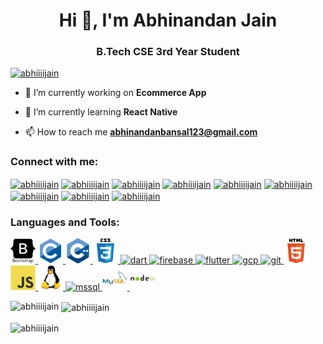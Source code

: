 <h1 align="center">Hi 👋, I'm Abhinandan Jain</h1>
<h3 align="center">B.Tech CSE 3rd Year Student </h3>

<p align="left"> <a href="https://github.com/ryo-ma/github-profile-trophy"><img src="https://github-profile-trophy.vercel.app/?username=abhiiiijain" alt="abhiiiijain" /></a> </p>

- 🔭 I’m currently working on **Ecommerce App**

- 🌱 I’m currently learning **React Native**

- 📫 How to reach me **abhinandanbansal123@gmail.com**

<h3 align="left">Connect with me:</h3>
<p align="left">
<a href="https://linkedin.com/in/abhiiiijain" target="blank"><img align="center" src="https://raw.githubusercontent.com/rahuldkjain/github-profile-readme-generator/master/src/images/icons/Social/linked-in-alt.svg" alt="abhiiiijain" height="30" width="40" /></a>
<a href="https://instagram.com/abhiiiijain" target="blank"><img align="center" src="https://raw.githubusercontent.com/rahuldkjain/github-profile-readme-generator/master/src/images/icons/Social/instagram.svg" alt="abhiiiijain" height="30" width="40" /></a>
<a href="https://www.codechef.com/users/abhiiiijain" target="blank"><img align="center" src="https://cdn.jsdelivr.net/npm/simple-icons@3.1.0/icons/codechef.svg" alt="abhiiiijain" height="30" width="40" /></a>
<a href="https://www.hackerrank.com/abhiiiijain" target="blank"><img align="center" src="https://raw.githubusercontent.com/rahuldkjain/github-profile-readme-generator/master/src/images/icons/Social/hackerrank.svg" alt="abhiiiijain" height="30" width="40" /></a>
<a href="https://codeforces.com/profile/abhiiiijain" target="blank"><img align="center" src="https://cdn.jsdelivr.net/npm/simple-icons@3.0.1/icons/codeforces.svg" alt="abhiiiijain" height="30" width="40" /></a>
<a href="https://www.leetcode.com/abhiiiijain" target="blank"><img align="center" src="https://raw.githubusercontent.com/rahuldkjain/github-profile-readme-generator/master/src/images/icons/Social/leet-code.svg" alt="abhiiiijain" height="30" width="40" /></a>
<a href="https://www.hackerearth.com/abhiiiijain" target="blank"><img align="center" src="https://raw.githubusercontent.com/rahuldkjain/github-profile-readme-generator/master/src/images/icons/Social/hackerearth.svg" alt="abhiiiijain" height="30" width="40" /></a>
<a href="https://auth.geeksforgeeks.org/user/abhiiiijain" target="blank"><img align="center" src="https://raw.githubusercontent.com/rahuldkjain/github-profile-readme-generator/master/src/images/icons/Social/geeks-for-geeks.svg" alt="abhiiiijain" height="30" width="40" /></a>
<a href="https://discord.gg/abhiiiijain" target="blank"><img align="center" src="https://raw.githubusercontent.com/rahuldkjain/github-profile-readme-generator/master/src/images/icons/Social/discord.svg" alt="abhiiiijain" height="30" width="40" /></a>
</p>

<h3 align="left">Languages and Tools:</h3>
<p align="left">
<a href="https://getbootstrap.com" target="_blank"> <img src="https://raw.githubusercontent.com/devicons/devicon/master/icons/bootstrap/bootstrap-plain-wordmark.svg" alt="bootstrap" width="40" height="40"/> </a>
<a href="https://www.cprogramming.com/" target="_blank"> <img src="https://raw.githubusercontent.com/devicons/devicon/master/icons/c/c-original.svg" alt="c" width="40" height="40"/> </a>
<a href="https://www.w3schools.com/cpp/" target="_blank"> <img src="https://raw.githubusercontent.com/devicons/devicon/master/icons/cplusplus/cplusplus-original.svg" alt="cplusplus" width="40" height="40"/> </a>
<a href="https://www.w3schools.com/css/" target="_blank"> <img src="https://raw.githubusercontent.com/devicons/devicon/master/icons/css3/css3-original-wordmark.svg" alt="css3" width="40" height="40"/> </a>
<a href="https://dart.dev" target="_blank"> <img src="https://www.vectorlogo.zone/logos/dartlang/dartlang-icon.svg" alt="dart" width="40" height="40"/> </a>
<a href="https://firebase.google.com/" target="_blank"> <img src="https://www.vectorlogo.zone/logos/firebase/firebase-icon.svg" alt="firebase" width="40" height="40"/> </a>
<a href="https://flutter.dev" target="_blank"> <img src="https://www.vectorlogo.zone/logos/flutterio/flutterio-icon.svg" alt="flutter" width="40" height="40"/> </a>
<a href="https://cloud.google.com" target="_blank"> <img src="https://www.vectorlogo.zone/logos/google_cloud/google_cloud-icon.svg" alt="gcp" width="40" height="40"/> </a>
<a href="https://git-scm.com/" target="_blank"> <img src="https://www.vectorlogo.zone/logos/git-scm/git-scm-icon.svg" alt="git" width="40" height="40"/> </a>
<a href="https://www.w3.org/html/" target="_blank"> <img src="https://raw.githubusercontent.com/devicons/devicon/master/icons/html5/html5-original-wordmark.svg" alt="html5" width="40" height="40"/> </a>
<a href="https://developer.mozilla.org/en-US/docs/Web/JavaScript" target="_blank"> <img src="https://raw.githubusercontent.com/devicons/devicon/master/icons/javascript/javascript-original.svg" alt="javascript" width="40" height="40"/> </a>
<a href="https://www.linux.org/" target="_blank"> <img src="https://raw.githubusercontent.com/devicons/devicon/master/icons/linux/linux-original.svg" alt="linux" width="40" height="40"/> </a>
<a href="https://www.microsoft.com/en-us/sql-server" target="_blank"> <img src="https://www.svgrepo.com/show/303229/microsoft-sql-server-logo.svg" alt="mssql" width="40" height="40"/> </a>
<a href="https://www.mysql.com/" target="_blank"> <img src="https://raw.githubusercontent.com/devicons/devicon/master/icons/mysql/mysql-original-wordmark.svg" alt="mysql" width="40" height="40"/> </a>
<a href="https://nodejs.org" target="_blank"> <img src="https://raw.githubusercontent.com/devicons/devicon/master/icons/nodejs/nodejs-original-wordmark.svg" alt="nodejs" width="40" height="40"/> </a>
</p>
<p><img align="left" src="https://github-readme-stats.vercel.app/api/top-langs?username=abhiiiijain&show_icons=true&locale=en&layout=compact" alt="abhiiiijain" /></p>

<p>&nbsp;<img align="center" src="https://github-readme-stats.vercel.app/api?username=abhiiiijain&show_icons=true&locale=en" alt="abhiiiijain" /></p>

<p><img align="center" src="https://github-readme-streak-stats.herokuapp.com/?user=abhiiiijain&" alt="abhiiiijain" /></p>
